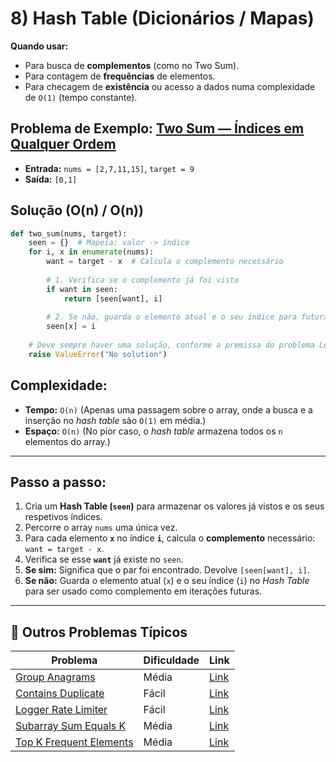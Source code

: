 # 8) Hash Table (Dicionários / Mapas)

**Quando usar:**

* Para busca de **complementos** (como no Two Sum).
* Para contagem de **frequências** de elementos.
* Para checagem de **existência** ou acesso a dados numa complexidade de `O(1)` (tempo constante).

## Problema de Exemplo: [Two Sum — Índices em Qualquer Ordem](https://leetcode.com/problems/two-sum/)

* **Entrada:** `nums = [2,7,11,15]`, `target = 9`
* **Saída:** `[0,1]`

## Solução (O(n) / O(n))

```python
def two_sum(nums, target):
    seen = {}  # Mapeia: valor -> índice
    for i, x in enumerate(nums):
        want = target - x  # Calcula o complemento necessário
        
        # 1. Verifica se o complemento já foi visto
        if want in seen:
            return [seen[want], i]
        
        # 2. Se não, guarda o elemento atual e o seu índice para futuras verificações
        seen[x] = i
        
    # Deve sempre haver uma solução, conforme a premissa do problema LeetCode
    raise ValueError("No solution")
```

## Complexidade:

* **Tempo:** `O(n)` (Apenas uma passagem sobre o array, onde a busca e a inserção no *hash table* são `O(1)` em média.)
* **Espaço:** `O(n)` (No pior caso, o *hash table* armazena todos os `n` elementos do array.)

---

## Passo a passo:

1.  Cria um **Hash Table (`seen`)** para armazenar os valores já vistos e os seus respetivos índices.
2.  Percorre o array `nums` uma única vez.
3.  Para cada elemento **`x`** no índice **`i`**, calcula o **complemento** necessário: `want = target - x`.
4.  Verifica se esse **`want`** já existe no `seen`.
5.  **Se sim:** Significa que o par foi encontrado. Devolve `[seen[want], i]`.
6.  **Se não:** Guarda o elemento atual (`x`) e o seu índice (`i`) no *Hash Table* para ser usado como complemento em iterações futuras.

---

## 🎯 Outros Problemas Típicos

| Problema | Dificuldade | Link |
|----------|-------------|------|
| [Group Anagrams](https://leetcode.com/problems/group-anagrams/) | Média | [Link](https://leetcode.com/problems/group-anagrams/) |
| [Contains Duplicate](https://leetcode.com/problems/contains-duplicate/) | Fácil | [Link](https://leetcode.com/problems/contains-duplicate/) |
| [Logger Rate Limiter](https://leetcode.com/problems/logger-rate-limiter/) | Fácil | [Link](https://leetcode.com/problems/logger-rate-limiter/) |
| [Subarray Sum Equals K](https://leetcode.com/problems/subarray-sum-equals-k/) | Média | [Link](https://leetcode.com/problems/subarray-sum-equals-k/) |
| [Top K Frequent Elements](https://leetcode.com/problems/top-k-frequent-elements/) | Média | [Link](https://leetcode.com/problems/top-k-frequent-elements/) |